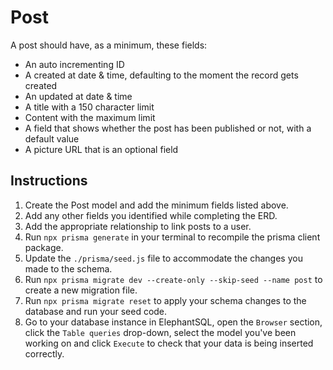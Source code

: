 # Post

A post should have, as a minimum, these fields:
- An auto incrementing ID
- A created at date & time, defaulting to the moment the record gets created
- An updated at date & time
- A title with a 150 character limit
- Content with the maximum limit
- A field that shows whether the post has been published or not, with a default value
- A picture URL that is an optional field

## Instructions

1. Create the Post model and add the minimum fields listed above.
2. Add any other fields you identified while completing the ERD.
3. Add the appropriate relationship to link posts to a user.
4. Run `npx prisma generate` in your terminal to recompile the prisma client package.
5. Update the `./prisma/seed.js` file to accommodate the changes you made to the schema.
6. Run `npx prisma migrate dev --create-only --skip-seed --name post` to create a new migration file.
7. Run `npx prisma migrate reset` to apply your schema changes to the database and run your seed code.
8. Go to your database instance in ElephantSQL, open the `Browser` section, click the `Table queries` drop-down, select the model you've been working on and click `Execute` to check that your data is being inserted correctly.